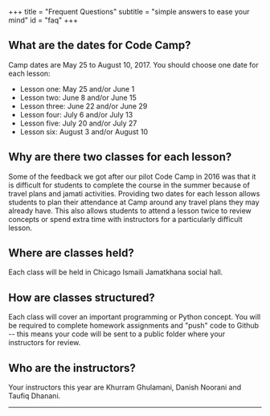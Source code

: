 +++
title = "Frequent Questions"
subtitle = "simple answers to ease your mind"
id = "faq"
+++

## What are the dates for Code Camp?

Camp dates are May 25 to August 10, 2017. You should choose one date for each lesson:

* Lesson one: May 25 and/or June 1
* Lesson two: June 8 and/or June 15
* Lesson three: June 22 and/or June 29
* Lesson four: July 6 and/or July 13
* Lesson five: July 20 and/or July 27
* Lesson six: August 3 and/or August 10

## Why are there two classes for each lesson?

Some of the feedback we got after our pilot Code Camp in 2016 was that it is difficult for students to complete the course in the summer because of travel plans and jamati activities. Providing two dates for each lesson allows students to plan their attendance at Camp around any travel plans they may already have. This also allows students to attend a lesson twice to review concepts or spend extra time with instructors for a particularly difficult lesson. 

## Where are classes held?

Each class will be held in Chicago Ismaili Jamatkhana social hall. 

## How are classes structured?

Each class will cover an important programming or Python concept. You will be required to complete homework assignments and "push" code to Github -- this means your code will be sent to a public folder where your instructors for review.

## Who are the instructors?

Your instructors this year are Khurram Ghulamani, Danish Noorani and Taufiq Dhanani.

---
